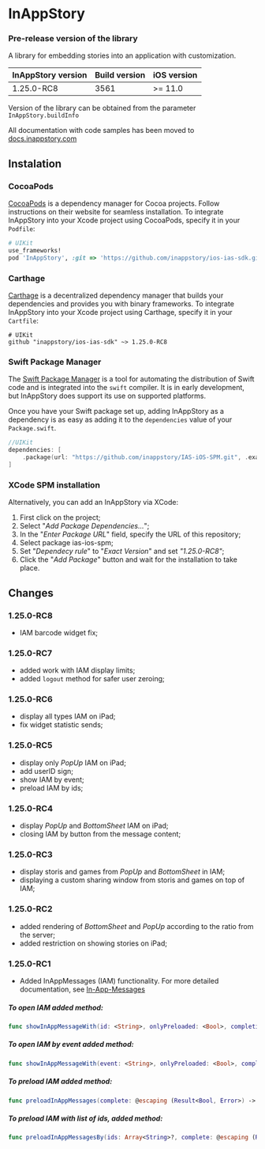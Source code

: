 # InAppStory

### Pre-release version of the library

A library for embedding stories into an application with customization.

| InAppStory version | Build version | iOS version |
|--------------------|---------------|-------------|
| 1.25.0-RC8         | 3561          | >= 11.0     |

Version of the library can be obtained from the parameter `InAppStory.buildInfo`

All documentation with code samples has been moved to [docs.inappstory.com](https://docs.inappstory.com/sdk-guides/ios/how-to-get-started.html)

## Instalation

### CocoaPods

[CocoaPods](https://cocoapods.org) is a dependency manager for Cocoa projects.
Follow instructions on their website for seamless installation.
To integrate InAppStory into your Xcode project using CocoaPods, specify it in your `Podfile`:

```ruby
# UIKit
use_frameworks!
pod 'InAppStory', :git => 'https://github.com/inappstory/ios-ias-sdk.git', :tag => '1.25.0-RC8'
```

### Carthage

[Carthage](https://github.com/Carthage/Carthage) is a decentralized dependency manager that builds your dependencies and provides you with binary frameworks. To integrate InAppStory into your Xcode project using Carthage, specify it in your `Cartfile`:

```ogdl
# UIKit
github "inappstory/ios-ias-sdk" ~> 1.25.0-RC8
```

### Swift Package Manager

The [Swift Package Manager](https://swift.org/package-manager/) is a tool for automating the distribution of Swift code and is integrated into the `swift` compiler. It is in early development, but InAppStory does support its use on supported platforms.

Once you have your Swift package set up, adding InAppStory as a dependency is as easy as adding it to the `dependencies` value of your `Package.swift`.

```swift
//UIKit
dependencies: [
    .package(url: "https://github.com/inappstory/IAS-iOS-SPM.git", .exact("1.25.0-RC8"))
]
```

### XCode SPM installation
Alternatively, you can add an InAppStory via XCode:

1. First click on the project;
2. Select "*Add Package Dependencies...*";
3. In the "*Enter Package URL*" field, specify the URL of this repository;
4. Select package ias-ios-spm;
5. Set "*Dependecy rule*" to "*Exact Version*" and set *"1.25.0-RC8"*;
6. Click the "*Add Package*" button and wait for the installation to take place.


## Changes

### 1.25.0-RC8

- IAM barcode widget fix;

### 1.25.0-RC7

- added work with IAM display limits;
- added `logout` method for safer user zeroing;

### 1.25.0-RC6

- display all types IAM on iPad;
- fix widget statistic sends;

### 1.25.0-RC5

- display only *PopUp* IAM on iPad;
- add userID sign;
- show IAM by event;
- preload IAM by ids;

### 1.25.0-RC4

- display *PopUp* and *BottomSheet* IAM on iPad;
- closing IAM by button from the message content;

### 1.25.0-RC3

- display storis and games from *PopUp* and *BottomSheet* in IAM;
- displaying a custom sharing window from storis and games on top of IAM;

### 1.25.0-RC2

- added rendering of *BottomSheet* and *PopUp* according to the ratio from the server;
- added restriction on showing stories on iPad;

### 1.25.0-RC1

- Added InAppMessages (IAM) functionality. For more detailed documentation, see [In-App-Messages](https://docs.inappstory.com/sdk-guides/ios/in-app-messaging.html)
  
##### To open IAM added method:
``` Swift
func showInAppMessageWith(id: <String>, onlyPreloaded: <Bool>, completion: ((_ show: Bool) -> Void)?)
```

##### To open IAM by event added method:
``` Swift
func showInAppMessageWith(event: <String>, onlyPreloaded: <Bool>, completion: ((_ show: Bool) -> Void)?)
```

##### To preload IAM added method:
``` Swift
func preloadInAppMessages(complete: @escaping (Result<Bool, Error>) -> Void)
```

##### To preload IAM with list of ids, added method:
``` Swift
func preloadInAppMessagesBy(ids: Array<String>?, complete: @escaping (Result<Bool, Error>) -> Void) {
```